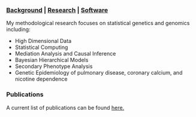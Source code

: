### [Background](https://SharonLutz.github.io)  | [Research](https://SharonLutz.github.io/research) | [Software](https://SharonLutz.github.io/software)

My methodological research focuses on statistical genetics and genomics including:   
- High Dimensional Data  
- Statistical Computing
- Mediation Analysis and Causal Inference  
- Bayesian Hierarchical Models
- Secondary Phenotype Analysis
- Genetic Epidemiology of pulmonary disease, coronary calcium, and nicotine dependence  

### Publications
A current list of publications can be found [here.](https://www.researchgate.net/profile/Sharon_Lutz2)
